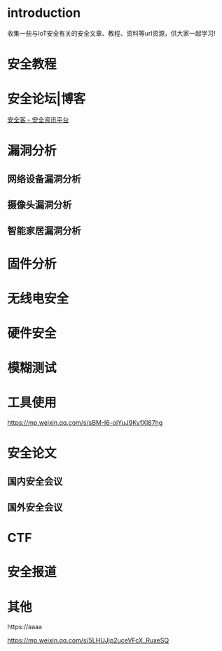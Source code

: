 # introduction

收集一些与IoT安全有关的安全文章、教程、资料等url资源，供大家一起学习!

# 安全教程
# 安全论坛|博客
[安全客 - 安全资讯平台](http://anquanke.com)

# 漏洞分析
## 网络设备漏洞分析
## 摄像头漏洞分析
## 智能家居漏洞分析

# 固件分析
# 无线电安全
# 硬件安全
# 模糊测试
# 工具使用
https://mp.weixin.qq.com/s/sBM-I6-ojYuJ9KyfXl87hg

# 安全论文
## 国内安全会议
## 国外安全会议
# CTF
# 安全报道
# 其他
https://aaaa

https://mp.weixin.qq.com/s/5LHUJjp2uceVFcX_RuxeSQ

